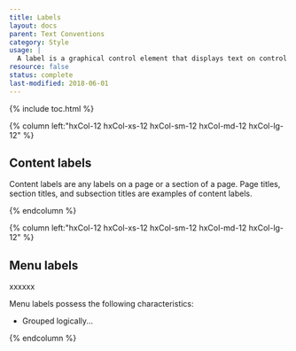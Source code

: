```yaml
---
title: Labels
layout: docs
parent: Text Conventions
category: Style
usage: |
  A label is a graphical control element that displays text on control panel page. Use a label to identify a text input control, navigation menu item, and tables rows and columns. A label can be interactive, as is the case with a button control, or static, like the name of a checkbox or radio button.
resource: false
status: complete
last-modified: 2018-06-01
---
```


{% include toc.html %}

<section class="static-section"  markdown="1">

<div class="hxRow" markdown="1">

{% column left:"hxCol-12 hxCol-xs-12 hxCol-sm-12 hxCol-md-12 hxCol-lg-12" %}

## Content labels

Content labels are any labels on a page or a section of a page. Page titles, section titles, and subsection titles are examples of content labels.

{% endcolumn %}

</div>

</section>

<section class="static-section"  markdown="1">

<div class="hxRow" markdown="1">

{% column left:"hxCol-12 hxCol-xs-12 hxCol-sm-12 hxCol-md-12 hxCol-lg-12" %}

## Menu labels

xxxxxx

Menu labels possess the following characteristics:

- Grouped logically...

{% endcolumn %}

</div>

</section>
